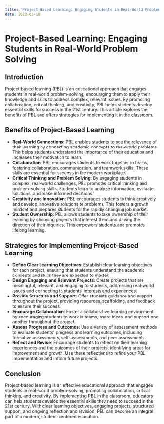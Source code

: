 ```yaml
---
title: 'Project-Based Learning: Engaging Students in Real-World Problem Solving'
date: 2023-03-18
---
```


# Project-Based Learning: Engaging Students in Real-World Problem Solving

## Introduction

Project-based learning (PBL) is an educational approach that engages students in real-world problem-solving, encouraging them to apply their knowledge and skills to address complex, relevant issues. By promoting collaboration, critical thinking, and creativity, PBL helps students develop essential skills for success in the 21st century. This article explores the benefits of PBL and offers strategies for implementing it in the classroom.

## Benefits of Project-Based Learning

- **Real-World Connections**: PBL enables students to see the relevance of their learning by connecting academic concepts to real-world problems. This helps students understand the importance of their education and increases their motivation to learn.
- **Collaboration**: PBL encourages students to work together in teams, fostering collaboration, communication, and teamwork skills. These skills are essential for success in the modern workplace.
- **Critical Thinking and Problem Solving**: By engaging students in complex, real-world challenges, PBL promotes critical thinking and problem-solving skills. Students learn to analyze information, evaluate solutions, and make informed decisions.
- **Creativity and Innovation**: PBL encourages students to think creatively and develop innovative solutions to problems. This fosters a growth mindset and prepares students for the rapidly changing job market.
- **Student Ownership**: PBL allows students to take ownership of their learning by choosing projects that interest them and driving the direction of their inquiries. This empowers students and promotes lifelong learning.

## Strategies for Implementing Project-Based Learning

- **Define Clear Learning Objectives**: Establish clear learning objectives for each project, ensuring that students understand the academic concepts and skills they are expected to master.
- **Design Engaging and Relevant Projects**: Create projects that are meaningful, relevant, and engaging to students, addressing real-world issues and connecting to students' interests and experiences.
- **Provide Structure and Support**: Offer students guidance and support throughout the project, providing resources, scaffolding, and feedback to ensure their success.
- **Encourage Collaboration**: Foster a collaborative learning environment by encouraging students to work in teams, share ideas, and support one another throughout the project.
- **Assess Progress and Outcomes**: Use a variety of assessment methods to evaluate students' progress and learning outcomes, including formative assessments, self-assessments, and peer assessments.
- **Reflect and Revise**: Encourage students to reflect on their learning experiences and the outcomes of their projects, identifying areas for improvement and growth. Use these reflections to refine your PBL implementation and inform future projects.

## Conclusion

Project-based learning is an effective educational approach that engages students in real-world problem-solving, promoting collaboration, critical thinking, and creativity. By implementing PBL in the classroom, educators can help students develop the essential skills they need to succeed in the 21st century. With clear learning objectives, engaging projects, structured support, and ongoing reflection and revision, PBL can become an integral part of a modern, student-centered education.
